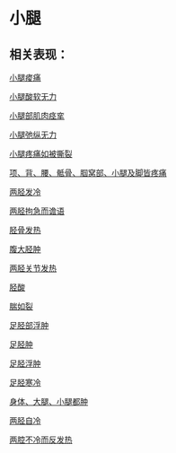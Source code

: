 # 小腿## 相关表现：[小腿痠痛](https://zuoye.gmzyh.com/search?key=小腿痠痛)[小腿酸软无力](https://zuoye.gmzyh.com/search?key=小腿酸软无力)[小腿部肌肉痉挛](https://zuoye.gmzyh.com/search?key=小腿部肌肉痉挛)[小腿弛纵无力](https://zuoye.gmzyh.com/search?key=小腿弛纵无力)[小腿疼痛如被撕裂](https://zuoye.gmzyh.com/search?key=小腿疼痛如被撕裂)[项、背、腰、骶骨、腘窝部、小腿及脚皆疼痛](https://zuoye.gmzyh.com/search?key=项、背、腰、骶骨、腘窝部、小腿及脚皆疼痛)[两胫发冷](https://zuoye.gmzyh.com/search?key=两胫发冷)[两胫拘急而谵语](https://zuoye.gmzyh.com/search?key=两胫拘急而谵语)[胫骨发热](https://zuoye.gmzyh.com/search?key=胫骨发热)[腹大胫肿](https://zuoye.gmzyh.com/search?key=腹大胫肿)[两胫关节发热](https://zuoye.gmzyh.com/search?key=两胫关节发热)[胫酸](https://zuoye.gmzyh.com/search?key=胫酸)[腨如裂](https://zuoye.gmzyh.com/search?key=腨如裂)[足胫部浮肿](https://zuoye.gmzyh.com/search?key=足胫部浮肿)[足胫肿](https://zuoye.gmzyh.com/search?key=足胫肿)[足胫浮肿](https://zuoye.gmzyh.com/search?key=足胫浮肿)[足胫寒冷](https://zuoye.gmzyh.com/search?key=足胫寒冷)[身体、大腿、小腿都肿](https://zuoye.gmzyh.com/search?key=身体、大腿、小腿都肿)[两胫自冷](https://zuoye.gmzyh.com/search?key=两胫自冷)[两腔不冷而反发热](https://zuoye.gmzyh.com/search?key=两腔不冷而反发热)